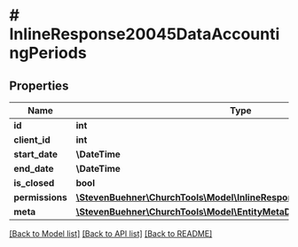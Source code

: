 # # InlineResponse20045DataAccountingPeriods

## Properties

Name | Type | Description | Notes
------------ | ------------- | ------------- | -------------
**id** | **int** |  | [optional]
**client_id** | **int** |  | [optional]
**start_date** | **\DateTime** |  | [optional]
**end_date** | **\DateTime** |  | [optional]
**is_closed** | **bool** |  | [optional]
**permissions** | [**\StevenBuehner\ChurchTools\Model\InlineResponse20045DataPermissions**](InlineResponse20045DataPermissions.md) |  | [optional]
**meta** | [**\StevenBuehner\ChurchTools\Model\EntityMetaData**](EntityMetaData.md) |  | [optional]

[[Back to Model list]](../../README.md#models) [[Back to API list]](../../README.md#endpoints) [[Back to README]](../../README.md)
